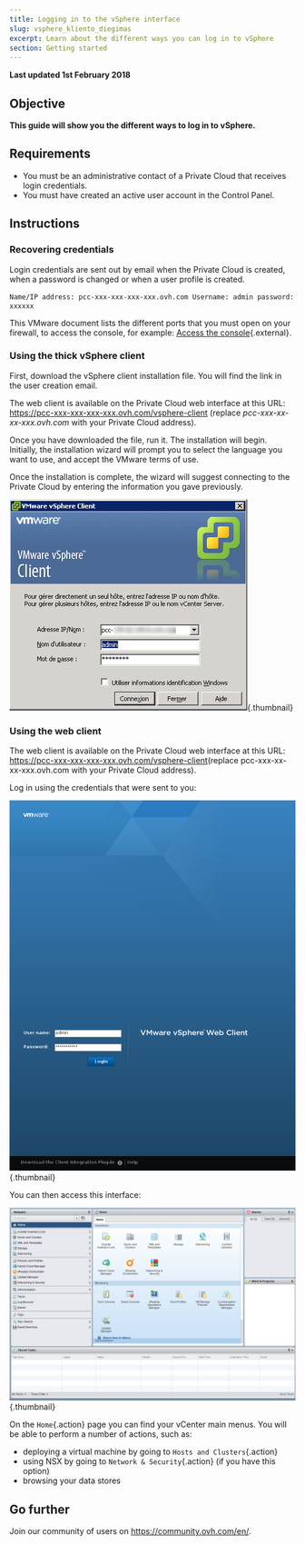 ```yaml
---
title: Logging in to the vSphere interface
slug: vsphere_kliento_diegimas
excerpt: Learn about the different ways you can log in to vSphere
section: Getting started
---
```


**Last updated 1st February 2018**

## Objective

**This guide will show you the different ways to log in to vSphere.**

## Requirements

- You must be an administrative contact of a Private Cloud that receives login credentials.
- You must have created an active user account in the Control Panel.


## Instructions

### Recovering credentials

Login credentials are sent out by email when the Private Cloud is created, when a password is changed or when a user profile is created.

```
Name/IP address: pcc-xxx-xxx-xxx-xxx.ovh.com Username: admin password: xxxxxx
```

This VMware document lists the different ports that you must open on your firewall, to access the console, for example: [Access the console](https://kb.vmware.com/kb/1012382){.external}.


### Using the thick vSphere client

First, download the vSphere client installation file. You will find the link in the user creation email.

The web client is available on the Private Cloud web interface at this URL: <https://pcc-xxx-xxx-xxx-xxx.ovh.com/vsphere-client> (replace *pcc-xxx-xx-xx-xxx.ovh.com* with your Private Cloud address).

Once you have downloaded the file, run it. The installation will begin. Initially, the installation wizard will prompt you to select the language you want to use, and accept the VMware terms of use.

Once the installation is complete, the wizard will suggest connecting to the Private Cloud by entering the information you gave previously.

![Connecting to the thick client](images/connexion_client_l.png){.thumbnail}

### Using the web client

The web client is available on the Private Cloud web interface at this URL: <https://pcc-xxx-xxx-xxx-xxx.ovh.com/vsphere-client>(replace pcc-xxx-xx-xx-xxx.ovh.com with your Private Cloud address).

Log in using the credentials that were sent to you:

![vSphere client](images/vsphere-client.png){.thumbnail}

You can then access this interface:

![Connecting to the vSphere interface](images/connection_interface_w.png){.thumbnail}

On the `Home`{.action} page you can find your vCenter main menus. You will be able to perform a number of actions, such as:

- deploying a virtual machine by going to `Hosts and Clusters`{.action}
- using NSX by going to `Network & Security`{.action} (if you have this option)
- browsing your data stores


## Go further

Join our community of users on <https://community.ovh.com/en/>.